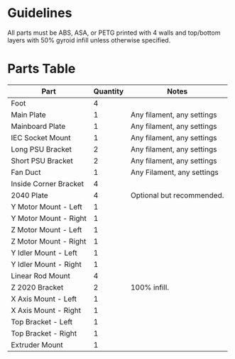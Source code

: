 # Guidelines
All parts must be ABS, ASA, or PETG printed with 4 walls and top/bottom layers with 50% gyroid infill unless otherwise specified.

# Parts Table

|Part                 |Quantity|Notes                     |
|---------------------|--------|--------------------------|
|Foot                 |4       |                          |
|Main Plate           |1       |Any filament, any settings|
|Mainboard Plate      |1       |Any filament, any settings|
|IEC Socket Mount     |1       |Any filament, any settings|
|Long PSU Bracket     |2       |Any filament, any settings|
|Short PSU Bracket    |2       |Any filament, any settings|
|Fan Duct             |1       |Any Filament, any settings|
|Inside Corner Bracket|4       |                          |
|2040 Plate           |4       |Optional but recommended. |
|Y Motor Mount - Left |1       |                          |
|Y Motor Mount - Right|1       |                          |
|Z Motor Mount - Left |1       |                          |
|Z Motor Mount - Right|1       |                          |
|Y Idler Mount - Left |1       |                          |
|Y Idler Mount - Right|1       |                          |
|Linear Rod Mount     |4       |                          |
|Z 2020 Bracket       |2       |100% infill.              |
|X Axis Mount - Left  |1       |                          |
|X Axis Mount - Right |1       |                          |
|Top Bracket - Left   |1       |                          |
|Top Bracket - Right  |1       |                          |
|Extruder Mount       |1       |                          |
